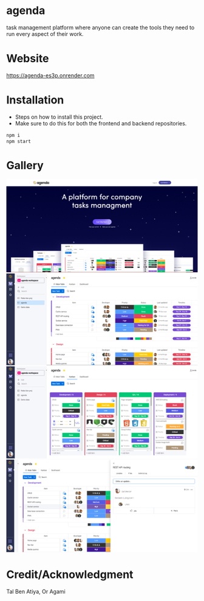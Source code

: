 # agenda
task management platform where anyone can create the tools they need to run every aspect of their work.

# Website
https://agenda-es3p.onrender.com

# Installation
- Steps on how to install this project.
- Make sure to do this for both the frontend and backend repositories.

```
npm i 
npm start
```

# Gallery
<img src="src/assets/img/agenda1.png"/>
<img src="src/assets/img/agenda2.png"/>
<img src="src/assets/img/agenda3.png"/>
<img src="src/assets/img/agenda4.png"/>

# Credit/Acknowledgment
Tal Ben Atiya, 
Or Agami
